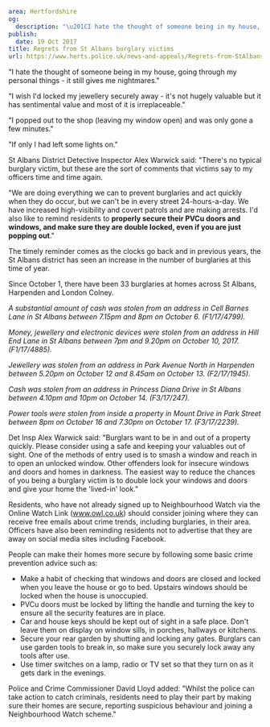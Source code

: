 ```yaml
area: Hertfordshire
og:
  description: "\u201CI hate the thought of someone being in my house, going through my personal things \u2013 it still gives me nightmares.\u201D"
publish:
  date: 19 Oct 2017
title: Regrets from St Albans burglary victims
url: https://www.herts.police.uk/news-and-appeals/Regrets-from-StAlbans-burglary-victims
```

"I hate the thought of someone being in my house, going through my personal things - it still gives me nightmares."

"I wish I'd locked my jewellery securely away - it's not hugely valuable but it has sentimental value and most of it is irreplaceable."

"I popped out to the shop (leaving my window open) and was only gone a few minutes."

"If only I had left some lights on."

St Albans District Detective Inspector Alex Warwick said: "There's no typical burglary victim, but these are the sort of comments that victims say to my officers time and time again.

"We are doing everything we can to prevent burglaries and act quickly when they do occur, but we can't be in every street 24-hours-a-day. We have increased high-visibility and covert patrols and are making arrests. I'd also like to remind residents to **properly secure their PVCu doors and windows, and make sure they are double locked, even if you are just popping out**."

The timely reminder comes as the clocks go back and in previous years, the St Albans district has seen an increase in the number of burglaries at this time of year.

Since October 1, there have been 33 burglaries at homes across St Albans, Harpenden and London Colney.

_A substantial amount of cash was stolen from an address in Cell Barnes Lane in St Albans between 7.15pm and 8pm on October 6. (F1/17/4799)._

_Money, jewellery and electronic devices were stolen from an address in Hill End Lane in St Albans between 7pm and 9.20pm on October 10, 2017. (F1/17/4885)._

_Jewellery was stolen from an address in Park Avenue North in Harpenden between 5.20pm on October 12 and 8.45am on October 13. (F2/17/1945)._

_Cash was stolen from an address in Princess Diana Drive in St Albans between 4.10pm and 10pm on October 14. (F3/17/247)._

_Power tools were stolen from inside a property in Mount Drive in Park Street between 8pm on October 16 and 7.30pm on October 17. (F3/17/2239)._

Det Insp Alex Warwick said: "Burglars want to be in and out of a property quickly. Please consider using a safe and keeping your valuables out of sight. One of the methods of entry used is to smash a window and reach in to open an unlocked window. Other offenders look for insecure windows and doors and homes in darkness. The easiest way to reduce the chances of you being a burglary victim is to double lock your windows and doors and give your home the 'lived-in' look."

Residents, who have not already signed up to Neighbourhood Watch via the Online Watch Link (www.owl.co.uk) should consider joining where they can receive free emails about crime trends, including burglaries, in their area. Officers have also been reminding residents not to advertise that they are away on social media sites including Facebook.

People can make their homes more secure by following some basic crime prevention advice such as:

 * Make a habit of checking that windows and doors are closed and locked when you leave the house or go to bed. Upstairs windows should be locked when the house is unoccupied.
 * PVCu doors must be locked by lifting the handle and turning the key to ensure all the security features are in place.
 * Car and house keys should be kept out of sight in a safe place. Don't leave them on display on window sills, in porches, hallways or kitchens.
 * Secure your rear garden by shutting and locking any gates. Burglars can use garden tools to break in, so make sure you securely lock away any tools after use.
 * Use timer switches on a lamp, radio or TV set so that they turn on as it gets dark in the evenings.

Police and Crime Commissioner David Lloyd added: "Whilst the police can take action to catch criminals, residents need to play their part by making sure their homes are secure, reporting suspicious behaviour and joining a Neighbourhood Watch scheme."
